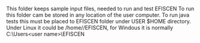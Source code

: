 This folder keeps sample input files, needed to run and test EFISCEN
To run this folder cam be stored in any location of the user computer. To run java tests this must be placed to EFISCEN folder under USER $HOME directory. Under Linux it could be /home/<user name>/EFISCEN, for Windous it is normally C:\Users\<user name>\EFISCEN
